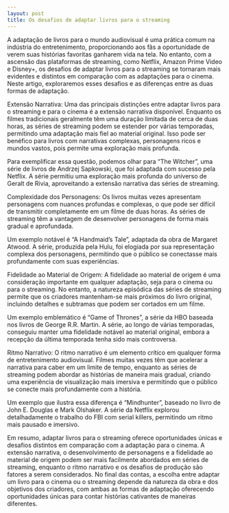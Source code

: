 ```yaml
---
layout: post
title: Os desafios de adaptar livros para o streaming
---
```


A adaptação de livros para o mundo audiovisual é uma prática comum na indústria do entretenimento, proporcionando aos fãs a oportunidade de verem suas histórias favoritas ganharem vida na tela. No entanto, com a ascensão das plataformas de streaming, como Netflix, Amazon Prime Video e Disney+, os desafios de adaptar livros para o streaming se tornaram mais evidentes e distintos em comparação com as adaptações para o cinema. Neste artigo, exploraremos esses desafios e as diferenças entre as duas formas de adaptação.

Extensão Narrativa: Uma das principais distinções entre adaptar livros para o streaming e para o cinema é a extensão narrativa disponível. Enquanto os filmes tradicionais geralmente têm uma duração limitada de cerca de duas horas, as séries de streaming podem se estender por várias temporadas, permitindo uma adaptação mais fiel ao material original. Isso pode ser benéfico para livros com narrativas complexas, personagens ricos e mundos vastos, pois permite uma exploração mais profunda.

Para exemplificar essa questão, podemos olhar para “The Witcher”, uma série de livros de Andrzej Sapkowski, que foi adaptada com sucesso pela Netflix. A série permitiu uma exploração mais profunda do universo de Geralt de Rivia, aproveitando a extensão narrativa das séries de streaming.

Complexidade dos Personagens: Os livros muitas vezes apresentam personagens com nuances profundas e complexas, o que pode ser difícil de transmitir completamente em um filme de duas horas. As séries de streaming têm a vantagem de desenvolver personagens de forma mais gradual e aprofundada.

Um exemplo notável é “A Handmaid’s Tale”, adaptada da obra de Margaret Atwood. A série, produzida pela Hulu, foi elogiada por sua representação complexa dos personagens, permitindo que o público se conectasse mais profundamente com suas experiências.

Fidelidade ao Material de Origem: A fidelidade ao material de origem é uma consideração importante em qualquer adaptação, seja para o cinema ou para o streaming. No entanto, a natureza episódica das séries de streaming permite que os criadores mantenham-se mais próximos do livro original, incluindo detalhes e subtramas que podem ser cortados em um filme.

Um exemplo emblemático é “Game of Thrones”, a série da HBO baseada nos livros de George R.R. Martin. A série, ao longo de várias temporadas, conseguiu manter uma fidelidade notável ao material original, embora a recepção da última temporada tenha sido mais controversa.

Ritmo Narrativo: O ritmo narrativo é um elemento crítico em qualquer forma de entretenimento audiovisual. Filmes muitas vezes têm que acelerar a narrativa para caber em um limite de tempo, enquanto as séries de streaming podem abordar as histórias de maneira mais gradual, criando uma experiência de visualização mais imersiva e permitindo que o público se conecte mais profundamente com a história.

Um exemplo que ilustra essa diferença é “Mindhunter”, baseado no livro de John E. Douglas e Mark Olshaker. A série da Netflix explorou detalhadamente o trabalho do FBI com serial killers, permitindo um ritmo mais pausado e imersivo.

Em resumo, adaptar livros para o streaming oferece oportunidades únicas e desafios distintos em comparação com a adaptação para o cinema. A extensão narrativa, o desenvolvimento de personagens e a fidelidade ao material de origem podem ser mais facilmente abordados em séries de streaming, enquanto o ritmo narrativo e os desafios de produção são fatores a serem considerados. No final das contas, a escolha entre adaptar um livro para o cinema ou o streaming depende da natureza da obra e dos objetivos dos criadores, com ambas as formas de adaptação oferecendo oportunidades únicas para contar histórias cativantes de maneiras diferentes.